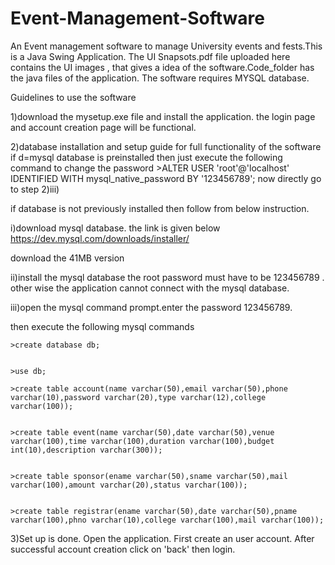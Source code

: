 # Event-Management-Software
An Event management software to manage University events and fests.This is a Java Swing Application. 
The UI Snapsots.pdf file uploaded here contains the UI images  , that gives a idea of the software.Code_folder has the java files of the application.
The software requires MYSQL database.


Guidelines to use the software

1)download the mysetup.exe file and install the application.
 the login page and account creation page will be functional.

2)database installation and setup guide for full functionality of the software
   if d=mysql database is preinstalled then just execute the following command to change the password
          >ALTER USER 'root'@'localhost' IDENTIFIED WITH mysql_native_password BY '123456789';
          now directly go to step 2)iii)

   if database is not previously installed then follow from below instruction.
   
   i)download mysql database. the link is given below
   https://dev.mysql.com/downloads/installer/

   download the 41MB version


   ii)install the mysql database
    the root password must have to be 123456789 . other wise the application cannot connect with the mysql database.


  iii)open the mysql command prompt.enter the password 123456789.
   
  then execute the following mysql commands
  
    >create database db;

    
    >use db;
    
    >create table account(name varchar(50),email varchar(50),phone varchar(10),password varchar(20),type varchar(12),college varchar(100));

    
    >create table event(name varchar(50),date varchar(50),venue varchar(100),time varchar(100),duration varchar(100),budget int(10),description varchar(300));

    
    >create table sponsor(ename varchar(50),sname varchar(50),mail varchar(100),amount varchar(20),status varchar(100));

    
    >create table registrar(ename varchar(50),date varchar(50),pname varchar(100),phno varchar(10),college varchar(100),mail varchar(100));


3)Set up is done. Open the application. First create an user account. After successful account creation click on 'back' then login.
